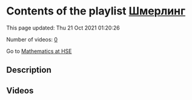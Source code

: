 # Contents of the playlist [Шмерлинг](https://www.youtube.com/playlist?list=PLq3E5oubNNoCOmM2JuY5VKY1cxWlB-b-6)

This page updated: Thu 21 Oct 2021 01:20:26

Number of videos: [0](#videos)

Go to [Mathematics at HSE](../README.md)

## Description



## Videos

